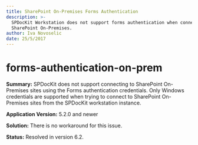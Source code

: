 ```yaml
---
title: SharePoint On-Premises Forms Authentication
description: >-
  SPDocKit Workstation does not support forms authentication when connecting to
  SharePoint On-Premises.
author: Iva Novoselic
date: 25/5/2017
---
```


# forms-authentication-on-prem

**Summary:** SPDocKit does not support connecting to SharePoint On-Premises sites using the Forms authentication credentials. Only Windows credentials are supported when trying to connect to SharePoint On-Premises sites from the SPDocKit workstation instance.

**Application Version:** 5.2.0 and newer

**Solution:** There is no workaround for this issue.

**Status:** Resolved in version 6.2.

